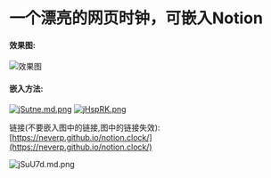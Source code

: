 # 一个漂亮的网页时钟，可嵌入Notion

#### 效果图:

![效果图](https://files.catbox.moe/jz32wt.png)

#### 嵌入方法:

[![jSutne.md.png](https://s1.ax1x.com/2022/06/21/jSutne.md.png)](https://imgtu.com/i/jSutne)
[![jHspRK.png](https://s1.ax1x.com/2022/07/20/jHspRK.png)](https://imgtu.com/i/jHspRK)

链接(不要嵌入图中的链接,图中的链接失效):[https://neverp.github.io/notion.clock/](https://neverp.github.io/notion.clock/)

![jSuU7d.md.png](https://s1.ax1x.com/2022/06/21/jSuU7d.md.png)

